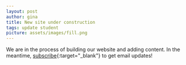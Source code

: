 ```yaml
---
layout: post
author: gina
title: New site under construction
tags: update student
picture: assets/images/fill.png
---
```


We are in the process of building our website and adding content. In the meantime, [subscribe](http://eepurl.com/hojSrv){:target="_blank"} to get email updates!
